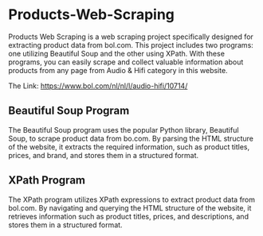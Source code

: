 # Products-Web-Scraping
     
Products Web Scraping is a web scraping project specifically designed for extracting product data from bol.com. This project includes two programs: one utilizing Beautiful Soup and the other using XPath. With these programs, you can easily scrape and collect valuable information about products from any page from Audio & Hifi category in this website.  
     
The Link: https://www.bol.com/nl/nl/l/audio-hifi/10714/    

## Beautiful Soup Program
The Beautiful Soup program uses the popular Python library, Beautiful Soup, to scrape product data from bo.com. By parsing the HTML structure of the website, it extracts the required information, such as product titles, prices, and brand, and stores them in a structured format.   

## XPath Program
The XPath program utilizes XPath expressions to extract product data from bol.com. By navigating and querying the HTML structure of the website, it retrieves information such as product titles, prices, and descriptions, and stores them in a structured format.
